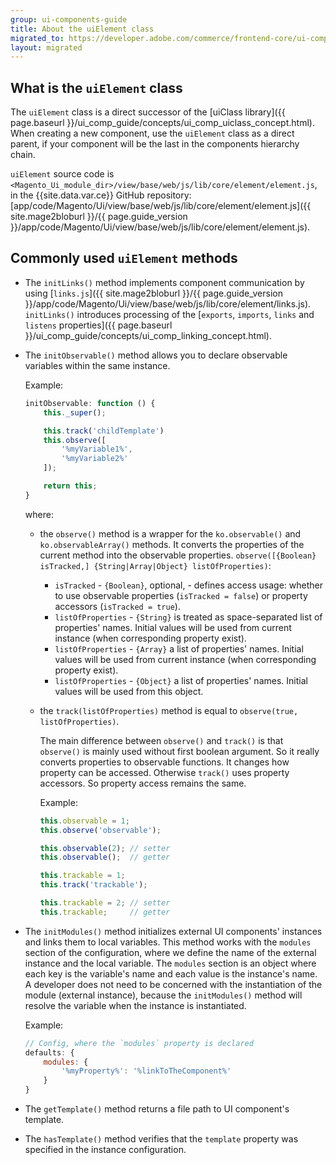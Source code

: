 ```yaml
---
group: ui-components-guide
title: About the uiElement class
migrated_to: https://developer.adobe.com/commerce/frontend-core/ui-components/concepts/element/
layout: migrated
---
```


## What is the `uiElement` class

The `uiElement` class is a direct successor of the [uiClass library]({{ page.baseurl }}/ui_comp_guide/concepts/ui_comp_uiclass_concept.html).
When creating a new component, use the `uiElement` class as a direct parent, if your component will be the last in the components hierarchy chain.

`uiElement` source code is `<Magento_Ui_module_dir>/view/base/web/js/lib/core/element/element.js`, in the {{site.data.var.ce}} GitHub repository: [app/code/Magento/Ui/view/base/web/js/lib/core/element/element.js]({{ site.mage2bloburl }}/{{ page.guide_version }}/app/code/Magento/Ui/view/base/web/js/lib/core/element/element.js).

## Commonly used `uiElement` methods

-  The `initLinks()` method implements component communication by using [`links.js`]({{ site.mage2bloburl }}/{{ page.guide_version }}/app/code/Magento/Ui/view/base/web/js/lib/core/element/links.js).  `initLinks()` introduces processing of the [`exports`, `imports`, `links` and `listens` properties]({{ page.baseurl }}/ui_comp_guide/concepts/ui_comp_linking_concept.html).

-  The `initObservable()` method allows you to declare observable variables within the same instance.

   Example:

   ```js
   initObservable: function () {
       this._super();

       this.track('childTemplate')
       this.observe([
           '%myVariable1%',
           '%myVariable2%'
       ]);

       return this;
   }
   ```

   where:

   -  the `observe()` method is a wrapper for the `ko.observable()` and `ko.observableArray()` methods. It converts the properties of the current method into the observable properties. `observe([{Boolean} isTracked,] {String|Array|Object} listOfProperties)`:

      -  `isTracked` - `{Boolean}`, optional, - defines access usage: whether to use observable properties (`isTracked = false`) or property accessors (`isTracked = true`).
      -  `listOfProperties` - `{String}` is treated as space-separated list of properties' names. Initial values will be used from current instance (when corresponding property exist).
      -  `listOfProperties` - `{Array}` a list of properties' names. Initial values will be used from current instance (when corresponding property exist).
      -  `listOfProperties` - `{Object}` a list of properties' names. Initial values will be used from this object.

   -  the `track(listOfProperties)` method is equal to `observe(true, listOfProperties)`.

      The main difference between `observe()` and `track()` is that `observe()` is mainly used without first boolean argument. So it really converts properties to observable functions. It changes how property can be accessed. Otherwise `track()` uses property accessors. So property access remains the same.

      Example:

      ```js
      this.observable = 1;
      this.observe('observable');

      this.observable(2); // setter
      this.observable();  // getter

      this.trackable = 1;
      this.track('trackable');

      this.trackable = 2; // setter
      this.trackable;     // getter
      ```

-  The `initModules()` method initializes external UI components' instances and links them to local variables. This method works with the `modules` section of the configuration, where we define the name of the external instance and the local variable. The `modules` section is an object where each key is the variable's name and each value is the instance's name. A developer does not need to be concerned with the instantiation of the module (external instance), because the `initModules()` method will resolve the variable when the instance is instantiated.

   Example:

   ```js
   // Config, where the `modules` property is declared
   defaults: {
       modules: {
           '%myProperty%': '%linkToTheComponent%'
       }
   }
   ```

-  The `getTemplate()` method returns a file path to UI component's template.

-  The `hasTemplate()` method verifies that the `template` property was specified in the instance configuration.
